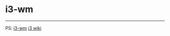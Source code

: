 # i3-wm
---
PS:
[i3-wm](https://i3wm.org/)
[i3 wiki](https://wiki.archlinux.org/index.php/i3_(%E7%AE%80%E4%BD%93%E4%B8%AD%E6%96%87))